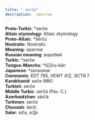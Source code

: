 ```yaml
---
title: " serče"
description:  sparrow
---
```


<strong>Proto-Turkic</strong>:  *serče<br>
<strong>Altaic etymology</strong>:  Altaic etymology<br>
<strong> Proto-Altaic</strong>:  *šĕ̀rčú<br>
<strong>Nostratic</strong>:  Nostratic<br>
<strong>Meaning</strong>:  sparrow<br>
<strong>Russian meaning</strong>:  воробей<br>
<strong>Turkic</strong>:  *serče<br>
<strong>Tungus-Manchu</strong>:  *š[i]ču-kān<br>
<strong>Japanese</strong>:  *sùnsúmaí<br>
<strong>Comments</strong>:  EDT 795, VEWT 412, ЭСТЯ 7.<br>
<strong>Karakhanid</strong>:  seče (MK)<br>
<strong>Turkish</strong>:  serče<br>
<strong>Middle Turkic</strong>:  serčä (Pav. C.)<br>
<strong>Azerbaidzhan</strong>:  särčä<br>
<strong>Turkmen</strong>:  serče<br>
<strong>Chuvash</strong>:  śerźi<br>
<strong>Salar</strong>:  siča, siǯä<br>


